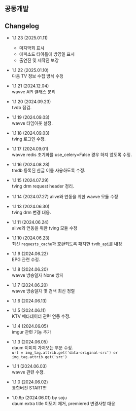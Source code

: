 ## 공동개발

## Changelog
- 1.1.23 (2025.01.11)   
  - 마지막회 표시
  - 에피소드 타이틀에 방영일 표시
  - 출연진 및 제작진 보강

- 1.1.22 (2025.01.10)   
  다음 TV 정보 수집 방식 수정   

- 1.1.21 (2024.12.04)   
  wavve API 클래스 분리   

- 1.1.20 (2024.09.23)    
  tvdb 점검.   

- 1.1.19 (2024.09.03)    
  wavve 타임아웃 설정.

- 1.1.18 (2024.09.03)    
  tving 로그인 수정.   

- 1.1.17 (2024.09.01)    
  wavve redis 초기화를 use_celery=False 경우 하지 않도록 수정.   

- 1.1.16 (2024.08.28)    
  tmdb 등록된 한글 이름 사용하도록 수정.   

- 1.1.15 (2024.07.29)    
  tving drm request header 정리.   

- 1.1.14 (2024.07.27)
  alive와 연동을 위한 wavve 모듈 수정

- 1.1.13 (2024.06.30)   
  tving drm 변경 대응.      

- 1.1.11 (2024.06.24)   
  alive와 연동을 위한 tving 모듈 수정   

- 1.1.10 (2024.06.23)   
  최신 `requests_cache`과 호환되도록 패치한 `tvdb_api`를 내장   

- 1.1.9 (2024.06.22)   
  EPG 관련 수정.   

- 1.1.8 (2024.06.20)   
  wavve 방송일자 None 방지   

- 1.1.7 (2024.06.20)   
  wavve 방송일자 및 검색 최신 정렬   

- 1.1.6 (2024.06.13)   

- 1.1.5 (2024.06.11)   
  KTV 메타데이터 관련 연동 수정.   

- 1.1.4 (2024.06.05)   
  imgur 관련 기능 추가   

- 1.1.3 (2024.06.05)   
  daum 이미지 가져오는 부분 수정.   
  ```url = img_tag.attrib.get('data-original-src') or img_tag.attrib.get('src')```   

- 1.1.1 (2024.06.03)   
  wavve 관련 수정.   

- 1.1.0 (2024.06.02)   
  통합버전 START!!!   

- 1.0.6p (2024.06.01) by soju   
  daum extra title 이모지 제거, premiered 변경사항 대응   